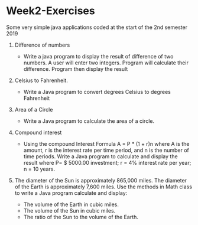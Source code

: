 # Week2-Exercises
Some very simple java applications coded at the start of the 2nd semester 2019 

1.  Difference of numbers
    * Write a java program to display the result of difference of two numbers. 
    A user will enter two integers. Program will calculate their difference. 
    Program then display the result
    
2.  Celsius to Fahrenheit.
    * Write a Java program to convert degrees Celsius to degrees Fahrenheit

3.  Area of a Circle
    *  Write a Java program to calculate the area of a circle.
  
4.  Compound interest
    * Using the compound Interest Formula A = P * (1 + r)n where A is the amount, r is the interest rate per time period, and n is the
    number of time periods. Write a Java program to calculate and display the result where P= $ 5000.00 investment; r = 4% interest rate per year; n = 10 years.
    
5. The diameter of the Sun is approximately 865,000 miles. The diameter of the Earth is approximately 7,600 miles.
Use the methods in Math class to write a Java program calculate and display:
    *  The volume of the Earth in cubic miles.
    *  The volume of the Sun in cubic miles.
    *  The ratio of the Sun to the volume of the Earth.

